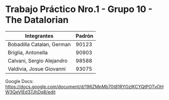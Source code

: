# Trabajo Práctico Nro.1 - Grupo 10 - The Datalorian
|          Integrantes         | Padrón |
|------------------------------|--------|
|  Bobadilla Catalan, German   |  90123 |
|     Briglia, Antonella       |  90903 |
|   Calvani, Sergio Alejandro  |  98588 |
|   Valdivia, Josue Giovanni   |  93075 |

Google Docs: https://docs.google.com/document/d/196ZMpMb70t81RYOzlKCYQtPOTvOHW3QeVlEd37JhDq8/edit
